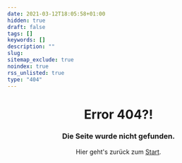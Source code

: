 ```yaml
---
date: 2021-03-12T18:05:58+01:00
hidden: true
draft: false
tags: []
keywords: []
description: ""
slug:
sitemap_exclude: true
noindex: true
rss_unlisted: true
type: "404"
---
```


<h1 style="text-align: center;">Error 404?!</h1>

<h3 style="text-align: center;">Die Seite wurde nicht gefunden.</h3>

<p style="text-align: center;"> Hier geht's zurück zum <a href="/">Start</a>.</p>
